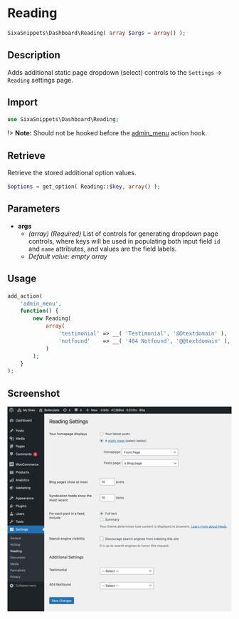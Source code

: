 # Reading

```php
SixaSnippets\Dashboard\Reading( array $args = array() );
```

## Description

Adds additional static page dropdown (select) controls to the `Settings` → `Reading` settings page.

## Import

```php 
use SixaSnippets\Dashboard\Reading;
```

!> **Note:** Should not be hooked before the [admin_menu](http://developer.wordpress.org/reference/hooks/admin_menu/) action hook.

## Retrieve

Retrieve the stored additional option values.

```php
$options = get_option( Reading::$key, array() );
```

## Parameters

- **args**
	- *(array) (Required)* List of controls for generating dropdown page controls, where keys will be used in populating both input field `id` and `name` attributes, and values are the field labels.
	- *Default value: empty array*

## Usage

```php
add_action(
	'admin_menu',
	function() {
		new Reading(
			array(
				'testimonial' => __( 'Testimonial', '@@textdomain' ),
				'notfound'    => __( '404 Notfound', '@@textdomain' ),
			)
		);
	}
);
```

## Screenshot

![](../assets/reading.png ':size=30%')